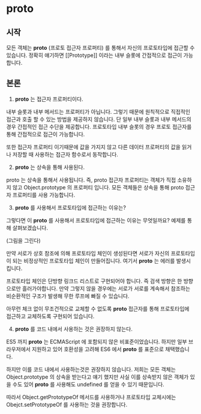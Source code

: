 # __proto__

## 시작

모든 객체는 __proto__ (프로토 접근자 프로퍼티) 를 통해서 자신의 프로토타입에 접근할 수 있습니다. 정확히 얘기하면 [[Prototype]] 이라는 내부 슬롯에 간접적으로 접근이 가능합니다.

## 본론

1. __proto__ 는 접근자 프로퍼티이다.

내부 슬롯과 내부 메서드는 프로퍼티가 아닙니다. 그렇기 때문에 원칙적으로 직접적인 접근과 호출 할 수 있는 방법을 제공하지 않습니다. 단 일부 내부 슬롯과 내부 메서드의 경우 간접적인 접근 수단을 제공합니다. 프로토타입 내부 슬롯의 경우 프로토 접근자를 통해 간접적으로 접근이 가능합니다.

또한 접근자 프로퍼티 이기때문에 값을 가지지 않고 다른 데이터 프로퍼티의 값을 읽거나 저장할 때 사용하는 접근자 함수로서 동작합니다.

2. __proto__ 는 상속을 통해 사용된다.

proto 는 상속을 통해서 사용됩니다. 즉, proto 접근자 프로퍼티는 객체가 직접 소유하지 않고 Object.prototype 의 프로퍼티 입니다. 모든 객체들은 상속을 통해 proto 접근자 프로퍼티를 사용 가능합니다.

3. __proto__ 를 사용해서 프로토타입에 접근하는 이유는?

그렇다면 이 __proto__ 를 사용해서 프로토타입에 접근하는 이유는 무엇일까요? 예제를 통해 살펴보겠습니다.

(그림을 그린다)

만약 서로가 상호 참조에 의해 프로토타입 체인이 생성된다면 서로가 자신의 프로토타입이 되는 비정상적인 프로토타입 체인이 만들어집니다. 여기서 __proto__ 는 에러를 발생시킵니다.

프로토타입 체인은 단방향 링크드 리스트로 구현되어야 합니다. 즉 검색 방향은 한 방향으로만 흘러가야합니다. 만약 그렇지 않을 경우에는 서로가 서로를 계속해서 참조하는 비순환적인 구조가 발생해 무한 루프에 빠질 수 있습니다.

아무런 체크 없이 무조건적으로 교체할 수 없도록 __proto__ 접근자를 통해 프로토타입에 접근하고 교체하도록 구현되어 있습니다.

4. __proto__ 를 코드 내에서 사용하는 것은 권장하지 않는다.

ES5 까지 __proto__ 는 ECMAScript 에 포함되지 않은 비표준이었습니다. 하지만 일부 브라우저에서 지원하고 있어 호환성을 고려해 ES6 에서 __proto__ 를 표준으로 채택했습니다.

하지만 이를 코드 내에서 사용하는것은 권장하지 않습니다. 저희는 모든 객체는 Object.prototype 의 상속을 받는다고 얘기 했지만 사실 이를 상속받지 않은 객체가 있을 수도 있어 __proto__ 를 사용해도 undefined 를 얻을 수 있기 때문입니다.

따라서 Object.getPrototypeOf 메서드를 사용하거나 프로토타입 교체시에는 Obejct.setPrototypeOf 를 사용하는 것을 권장합니다.


